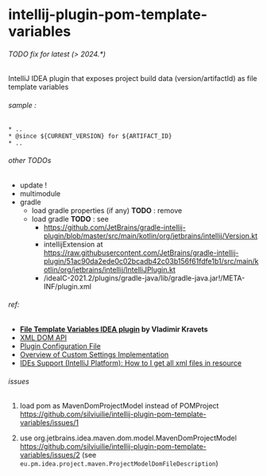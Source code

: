
# intellij-plugin-pom-template-variables



###### TODO fix for latest (> 2024.*)

IntelliJ IDEA plugin that exposes project build data (version/artifactId) as file template variables





###### sample :
 
    * ..
    * @since ${CURRENT_VERSION} for ${ARTIFACT_ID}
    * ..


###### other TODOs 
- update !
- multimodule 
- gradle 
    - load gradle properties (if any) **TODO** : remove
    - load gradle **TODO** : see 
      - https://github.com/JetBrains/gradle-intellij-plugin/blob/master/src/main/kotlin/org/jetbrains/intellij/Version.kt
      - intellijExtension at https://raw.githubusercontent.com/JetBrains/gradle-intellij-plugin/51ac90da2ede0c02bcadb42c03b156f61fdfe1b1/src/main/kotlin/org/jetbrains/intellij/IntelliJPlugin.kt
      - /ideaIC-2021.2/plugins/gradle-java/lib/gradle-java.jar!/META-INF/plugin.xml 



###### ref: 
- **[File Template Variables IDEA plugin](https://github.com/vkravets/FileTemplatesVariable) by Vladimir Kravets**
- [XML DOM API](https://plugins.jetbrains.com/docs/intellij/xml-dom-api.html?from=jetbrains.org)
- [Plugin Configuration File](https://plugins.jetbrains.com/docs/intellij/plugin-configuration-file.html)
- [Overview of Custom Settings Implementation](https://plugins.jetbrains.com/docs/intellij/settings-tutorial.html#the-appsettingsstate-class)
- [ IDEs Support (IntelliJ Platform): How to I get all xml files in resource ](https://intellij-support.jetbrains.com/hc/en-us/community/posts/360010497879-How-to-I-get-all-xml-files-in-resource)

###### issues 
 
1. load pom as MavenDomProjectModel instead of POMProject https://github.com/silviuilie/intellij-plugin-pom-template-variables/issues/1
<!--
2.  / how to load MavenDomProjectModel? 
-->


2. use org.jetbrains.idea.maven.dom.model.MavenDomProjectModel https://github.com/silviuilie/intellij-plugin-pom-template-variables/issues/2 
(see `eu.pm.idea.project.maven.ProjectModelDomFileDescription`) 



 

 

 
